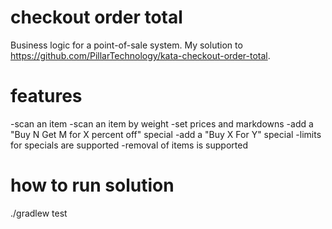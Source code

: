 # checkout order total
Business logic for a point-of-sale system. My solution to https://github.com/PillarTechnology/kata-checkout-order-total.

# features
-scan an item
-scan an item by weight
-set prices and markdowns
-add a "Buy N Get M for X percent off" special
-add a "Buy X For Y" special
-limits for specials are supported
-removal of items is supported

# how to run solution
./gradlew test
